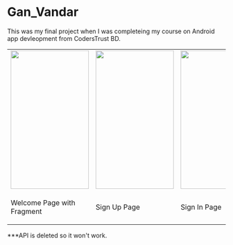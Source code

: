 # Gan_Vandar
This was my final project when I was completeing my course on Android app devleopment from CodersTrust BD. <br>
<table>
<tr>
<td><img src="https://user-images.githubusercontent.com/57865985/190491358-84cb8f2e-9114-4574-bf88-b85856b1a80d.png" width=180 height=320></td>


<td><img src="https://user-images.githubusercontent.com/57865985/190491374-84800498-1cf3-4039-9233-f2f13a6396be.png" width=180 height=320></td>
<td><img src="https://user-images.githubusercontent.com/57865985/190491378-50ce88b6-aba5-4b9f-a60d-dcd3396e83d9.png" width=180 height=320></td>
<td><img src="https://user-images.githubusercontent.com/57865985/190491348-f8a57655-8da6-4836-a73b-93aaba09ec0a.png" width=180 height=320></td>
<td><img src="https://user-images.githubusercontent.com/57865985/190491388-48431ddb-5ff9-47d9-b4de-06612a92bca4.png" width=180 height=320></td>
</tr>
<tr>
<td><p>Welcome Page with Fragment</p></td>
<td><p>Sign Up Page</p></td>
<td><p>Sign In Page</p></td>
<td><p>Topic List</p></td>
<td><p>Article List</p></td>
</tr>
</table>

***API is deleted so it won't work.
